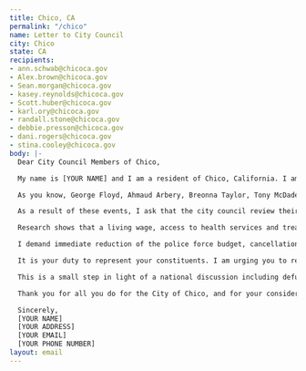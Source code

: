```yaml
---
title: Chico, CA
permalink: "/chico"
name: Letter to City Council
city: Chico
state: CA
recipients:
- ann.schwab@chicoca.gov
- Alex.brown@chicoca.gov
- Sean.morgan@chicoca.gov
- kasey.reynolds@chicoca.gov
- Scott.huber@chicoca.gov
- karl.ory@chicoca.gov
- randall.stone@chicoca.gov
- debbie.presson@chicoca.gov
- dani.rogers@chicoca.gov
- stina.cooley@chicoca.gov
body: |-
  Dear City Council Members of Chico,

  My name is [YOUR NAME] and I am a resident of Chico, California. I am emailing in support of the nationwide initiative to defund police departments in favor of supporting community based public safety measures. This includes an increased budget for social services to fight homelessness, addiction, mental illness, domestic violence, and sexual assault.

  As you know, George Floyd, Ahmaud Arbery, Breonna Taylor, Tony McDade, Atatiana Jefferson, Tamir Rice, Philando Castile, Anthony Hill, Oscar Grant, Eric Garner, Yvette Smith, Desmond Phillips, and so many unnamed others have been killed as a result of deeply-rooted systemic racism and police brutality.

  As a result of these events, I ask that the city council review their 2020-2021 budget. Instead of allocating 48.8% ($27 million dollars) of funds towards the Police Force, and only 2% (1.1 million dollars) towards developing our community, I ask you to reallocate funds from the police department to other areas that desperately need it. These areas include community development, mental health treatment, affordable housing, funding for domestic violence shelters, and investing in the Black and Indigenous communities. Homelessness is a public health and safety issue, and a reallocation of funds to mental health and addiction services instead of police organizations would greatly reduce the risk of homelessness in Chico. This is just one example of a marginalized group in Chico that would benefit from defunding Chico Police Department.

  Research shows that a living wage, access to health services and treatment including mental health services, educational opportunity, and stable housing are far more successful at promoting safe and equitable communities than punitive systems like police or prisons. In the journal of Sociology of Race and Ethnicity, Phillip McHarris (Yale University) argues that we must work towards a reality in which healthcare workers and emergency response teams handle substance abuse, domestic violence, homelessness, or mental health cases. Policies to “improve the police” are not enough, as there’s no evidence that implicit bias training or community relations initiatives help with reducing the abuses of policing (Sources: The Nation, The Atlantic). We need to reimagine public safety to prioritize alternatives to conflict rather than defaulting to violence.

  I demand immediate reduction of the police force budget, cancellation of cadet classes, demilitarization of our forces, and reallocation of funds from police to community-led health and safety strategies. We should redirect police funding to efforts that are actually proven to reduce crime, such as affordable housing, shelters, and mental health services.

  It is your duty to represent your constituents. I am urging you to revise the Chico, CA recommended operating budget for FY 2020-21, and to increase funds to non-punitive community efforts.

  This is a small step in light of a national discussion including defunding, disarming, and disbanding police forces. Major cities nationwide are having these discussions and just because Chico isn’t a metropolitan area, does not mean that local Black Lives Matter any less. We should be having these discussions alongside the national narrative. We need to reimagine the systems that keep our community safe.

  Thank you for all you do for the City of Chico, and for your consideration.

  Sincerely,
  [YOUR NAME]
  [YOUR ADDRESS]
  [YOUR EMAIL]
  [YOUR PHONE NUMBER]
layout: email
---
```


